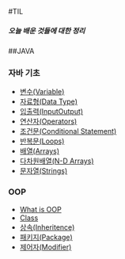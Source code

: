 #TIL
##### 오늘 배운 것들에 대한 정리

##JAVA
### 자바 기초
 * [변수(Variable)]()
 * [자료형(Data Type)]()
 * [입출력(InputOutput)]()
 * [연산자(Operators)]()
 * [조건문(Conditional Statement)]()
 * [반복문(Loops)]()
 * [배열(Arrays)]()
 * [다차원배열(N-D Arrays)]()
 * [문자열(Strings)]()
### OOP
 * [What is OOP]()
 * [Class]()
 * [상속(Inheritence)]()
 * [패키지(Package)]()
 * [제어자(Modifier)]()
